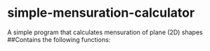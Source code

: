 # simple-mensuration-calculator
 A simple program that calculates mensuration of plane (2D) shapes
##Contains the following functions:
